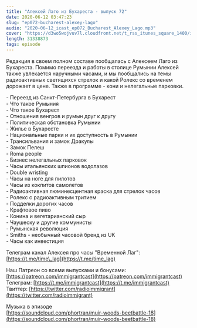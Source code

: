 ```yaml
---
title: "Алексей Лаго из Бухареста - выпуск 72"
date: 2020-06-12 03:47:23
slug: "ep072-bucharest-alexey-lago"
audio: "2020-06-12_icast_ep072_Bucharest_Alexey_Lago.mp3"
cover: "https://d3wo5wojvuv7l.cloudfront.net/t_rss_itunes_square_1400/images.spreaker.com/original/f9aba4fc334568718d65da9fda6c8454.jpg"
length: 31338873
tags: episode
---
```

Редакция в своем полном составе пообщалась с Алексеем Лаго из Бухареста. Помимо переезда и работы в столице Румынии Алексей также увлекается наручными часами, и мы пообщались на темы радиоактивных светящихся стрелок и какой Ролекс со временем дорожает в цене. Также в программе - кони и нелегальные парковки.  
  
\- Переезд из Санкт-Петербурга в Бухарест  
\- Что такое Румыния  
\- Что такое Бухарест  
\- Отношения венгров и румын друг к другу  
\- Политическая обстановка Румынии  
\- Жилье в Бухаресте  
\- Национальные парки и их доступность в Румынии  
\- Трансильвания и замок Дракулы  
\- Замок Пелеш  
\- Roma people  
\- Бизнес нелегальных парковок  
\- Часы итальянских шпионов водолазов  
\- Double wristing  
\- Часы на ноге для пилотов  
\- Часы из кокпитов самолетов  
\- Радиоактивная люминесцентная краска для стрелок часов  
\- Ролекс с радиоактивным тритием  
\- Подделки дорогих часов  
\- Крафтовое пиво  
\- Конина и вегетарианский сыр  
\- Чаушеску и другие коммунисты  
\- Румынская революция  
\- Smiths - необычный часовой бренд из UK  
\- Часы как инвестиция  
  
Телеграм канал Алексея про часы "Временной Лаг": [https://t.me/time\_lag](https://t.me/time_lag)  
  
Наш Патреон со всеми выпусками и бонусами: [https://patreon.com/immigrantcast](https://patreon.com/immigrantcast)  
Телеграм: [https://t.me/immigrantcast](https://t.me/immigrantcast)  
Твиттер: [https://twitter.com/radioimmigrant](https://twitter.com/radioimmigrant)  
  
Музыка в эпизоде  
[https://soundcloud.com/phortran/muir-woods-beetbattle-18](https://soundcloud.com/phortran/muir-woods-beetbattle-18)
